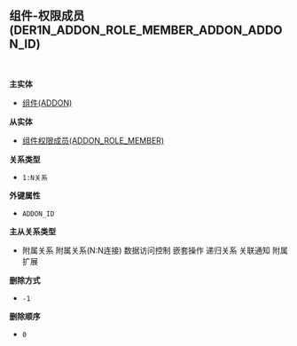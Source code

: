 ## 组件-权限成员(DER1N_ADDON_ROLE_MEMBER_ADDON_ADDON_ID) <!-- {docsify-ignore-all} -->



<br>
<p class="panel-title"><b>主实体</b></p>

* [组件(ADDON)](module/Base/addon)

<p class="panel-title"><b>从实体</b></p>

* [组件权限成员(ADDON_ROLE_MEMBER)](module/Base/addon_role_member)

<p class="panel-title"><b>关系类型</b></p>

* `1:N关系`

<p class="panel-title"><b>外键属性</b></p>

* `ADDON_ID`

<p class="panel-title"><b>主从关系类型</b></p>

* <i class="fa fa-square"/></i> 附属关系 <i class="fa fa-square"/></i> 附属关系(N:N连接) <i class="fa fa-square"/></i> 数据访问控制 <i class="fa fa-check-square"/></i> 嵌套操作 <i class="fa fa-square"/></i> 递归关系 <i class="fa fa-square"/></i> 关联通知 <i class="fa fa-square"/></i> 附属扩展

<p class="panel-title"><b>删除方式</b></p>

* `-1`

<p class="panel-title"><b>删除顺序</b></p>

* `0`
